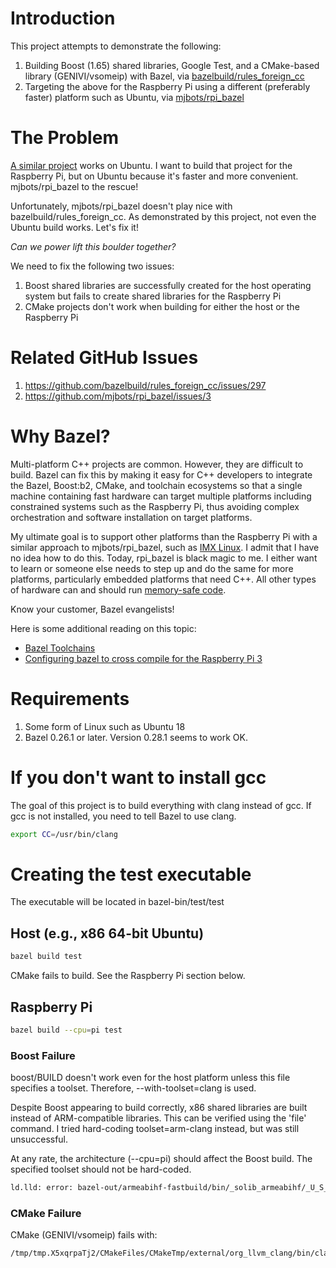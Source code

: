 # Introduction

This project attempts to demonstrate the following:

1. Building Boost (1.65) shared libraries, Google Test, and a CMake-based library (GENIVI/vsomeip) with Bazel, via [bazelbuild/rules_foreign_cc](https://github.com/bazelbuild/rules_foreign_cc)
2. Targeting the above for the Raspberry Pi using a different (preferably faster) platform such as Ubuntu, via [mjbots/rpi_bazel](https://github.com/mjbots/rpi_bazel)

# The Problem

[A similar project](https://github.com/dev-guy/vsomeip-bazel) works on Ubuntu. I want to build that project for the Raspberry Pi, but on Ubuntu because it's faster and more convenient. mjbots/rpi_bazel to the rescue!

Unfortunately, mjbots/rpi_bazel doesn't play nice with bazelbuild/rules_foreign_cc. As demonstrated by this project, not even the Ubuntu build works. Let's fix it!

*Can we power lift this boulder together?*

We need to fix the following two issues:

1. Boost shared libraries are successfully created for the host operating system but fails to create shared libraries for the Raspberry Pi
2. CMake projects don't work when building for either the host or the Raspberry Pi

# Related GitHub Issues

1. https://github.com/bazelbuild/rules_foreign_cc/issues/297
2. https://github.com/mjbots/rpi_bazel/issues/3

# Why Bazel?

Multi-platform C++ projects are common. However, they are difficult to build. Bazel can fix this by making it easy for C++ developers to integrate the Bazel, Boost:b2, CMake, and toolchain ecosystems so that a single machine containing fast hardware can target multiple platforms including constrained systems such as the Raspberry Pi, thus avoiding complex orchestration and software installation on target platforms.

My ultimate goal is to support other platforms than the Raspberry Pi with a similar approach to mjbots/rpi_bazel, such as [IMX Linux](https://www.nxp.com/support/developer-resources/run-time-software/linux-software-and-development-tools/embedded-linux-for-i.mx-applications-processors:IMXLINUX). I admit that I have no idea how to do this. Today, rpi_bazel is black magic to me. I either want to learn or someone else needs to step up and do the same for more platforms, particularly embedded platforms that need C++. All other types of hardware can and should run [memory-safe code](https://en.wikipedia.org/wiki/Memory_safety).

Know your customer, Bazel evangelists!

Here is some additional reading on this topic:

- [Bazel Toolchains](https://docs.bazel.build/versions/master/toolchains.html)
- [Configuring bazel to cross compile for the Raspberry Pi 3](https://jpieper.com/2018/10/28/configuring-bazel-to-cross-compile-for-the-raspberry-pi-3)

# Requirements

1. Some form of Linux such as Ubuntu 18
2. Bazel 0.26.1 or later. Version 0.28.1 seems to work OK.

# If you don't want to install gcc

The goal of this project is to build everything with clang instead of gcc. If gcc is not installed, you need to tell Bazel to use clang.

```bash
export CC=/usr/bin/clang
```

# Creating the test executable

The executable will be located in bazel-bin/test/test

## Host (e.g., x86 64-bit Ubuntu)

```bash
bazel build test
```

CMake fails to build. See the Raspberry Pi section below.

## Raspberry Pi

```bash
bazel build --cpu=pi test
```

### Boost Failure
boost/BUILD doesn't work even for the host platform unless this file specifies a toolset. Therefore, --with-toolset=clang is used.

Despite Boost appearing to build correctly, x86 shared libraries are built instead of ARM-compatible libraries. This can be verified using the 'file' command. I tried hard-coding toolset=arm-clang instead, but was still unsuccessful.

At any rate, the architecture (--cpu=pi) should affect the Boost build. The specified toolset should not be hard-coded. 

```bash
ld.lld: error: bazel-out/armeabihf-fastbuild/bin/_solib_armeabihf/_U_S_Sboost_Clog___Uboost_Slog_Slib/libboost_atomic.so.1.65.0 is incompatible with armelf_linux_eabi
```

### CMake Failure
CMake (GENIVI/vsomeip) fails with:

```bash
/tmp/tmp.X5xqrpaTj2/CMakeFiles/CMakeTmp/external/org_llvm_clang/bin/clang: No such file or directory
```
